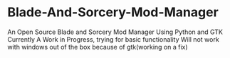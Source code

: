 # Blade-And-Sorcery-Mod-Manager
An Open Source Blade and Sorcery Mod Manager Using Python and GTK
Currently A Work in Progress, trying for basic functionality
Will not work with windows out of the box because of gtk(working on a fix)
